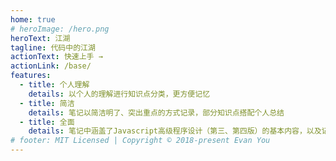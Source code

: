 ```yaml
---
home: true
# heroImage: /hero.png
heroText: 江湖
tagline: 代码中的江湖
actionText: 快速上手 →
actionLink: /base/
features:
  - title: 个人理解
    details: 以个人的理解进行知识点分类，更方便记忆
  - title: 简洁
    details: 笔记以简洁明了、突出重点的方式记录，部分知识点搭配个人总结
  - title: 全面
    details: 笔记中涵盖了Javascript高级程序设计（第三、第四版）的基本内容，以及记录了个人日常中遇到较为实用的知识点
# footer: MIT Licensed | Copyright © 2018-present Evan You
---
```

